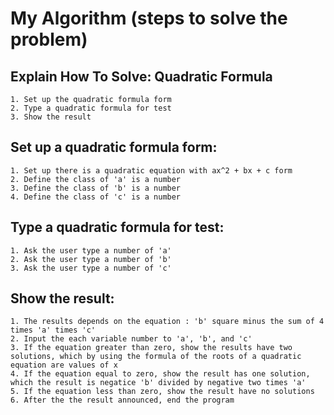 # My Algorithm (steps to solve the problem)

## Explain How To Solve: Quadratic Formula
    1. Set up the quadratic formula form
    2. Type a quadratic formula for test
    3. Show the result
    
## Set up a quadratic formula form:
    1. Set up there is a quadratic equation with ax^2 + bx + c form
    2. Define the class of 'a' is a number
    3. Define the class of 'b' is a number 
    4. Define the class of 'c' is a number 
    
## Type a quadratic formula for test:
    1. Ask the user type a number of 'a'
    2. Ask the user type a number of 'b'
    3. Ask the user type a number of 'c'

## Show the result:
    1. The results depends on the equation : 'b' square minus the sum of 4 times 'a' times 'c'
    2. Input the each variable number to 'a', 'b', and 'c'
    3. If the equation greater than zero, show the results have two solutions, which by using the formula of the roots of a quadratic equation are values of x
    4. If the equation equal to zero, show the result has one solution, which the result is negatice 'b' divided by negative two times 'a'
    5. If the equation less than zero, show the result have no solutions
    6. After the the result announced, end the program